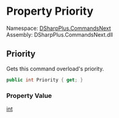 # Property Priority

Namespace: [DSharpPlus.CommandsNext](DSharpPlus.CommandsNext.md)  
Assembly: DSharpPlus.CommandsNext.dll

## <a id="DSharpPlus_CommandsNext_CommandOverload_Priority"></a>Priority

Gets this command overload's priority.

```csharp
public int Priority { get; }
```

### Property Value

[int](https://learn.microsoft.com/dotnet/api/system.int32)

